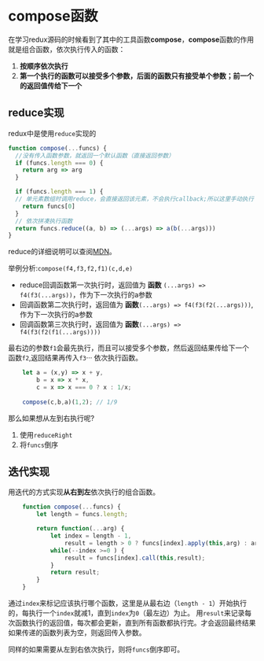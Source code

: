 # compose函数
在学习redux源码的时候看到了其中的工具函数**compose**，**compose**函数的作用就是组合函数，依次执行传入的函数：
1. **按顺序依次执行**
2. **第一个执行的函数可以接受多个参数，后面的函数只有接受单个参数；前一个的返回值传给下一个**

## reduce实现

redux中是使用`reduce`实现的

```js
function compose(...funcs) {
  //没有传入函数参数，就返回一个默认函数（直接返回参数）
  if (funcs.length === 0) {
    return arg => arg
  }

  if (funcs.length === 1) {
  // 单元素数组时调用reduce，会直接返回该元素，不会执行callback;所以这里手动执行
    return funcs[0]
  }
  // 依次拼凑执行函数
  return funcs.reduce((a, b) => (...args) => a(b(...args)))
}
```
reduce的详细说明可以查阅[MDN](https://developer.mozilla.org/zh-CN/docs/Web/JavaScript/Reference/Global_Objects/Array/Reduce)。

举例分析:`compose(f4,f3,f2,f1)(c,d,e)`
+ reduce回调函数第一次执行时，返回值为 **函数** `(...args) => f4(f3(...args))`，作为下一次执行的a参数
+ 回调函数第二次执行时，返回值为 **函数**`(...args) => f4(f3(f2(...args)))`,作为下一次执行的a参数
+ 回调函数第三次执行时，返回值为 **函数**`(...args) => f4(f3(f2(f1(...args))))`

最右边的参数`f1`会最先执行，而且可以接受多个参数，然后返回结果传给下一个函数`f2`,返回结果再传入`f3`··· 依次执行函数。

```js
    let a = (x,y) => x + y,
        b = x => x * x,
        c = x => x === 0 ? x : 1/x;
    
    compose(c,b,a)(1,2); // 1/9
```

那么如果想从左到右执行呢?
1. 使用`reduceRight`
2. 将`funcs`倒序

## 迭代实现

用迭代的方式实现**从右到左**依次执行的组合函数。

```js
    function compose(...funcs) {
        let length = funcs.length;

        return function(...arg) {
            let index = length - 1,
                result = length > 0 ? funcs[index].apply(this,arg) : arg; //注意arg为数组，要用apply
            while(--index >=0 ) {
                result = funcs[index].call(this,result);
            }
            return result;
        }
    }
```
通过`index`来标记应该执行哪个函数，这里是从最右边（`length - 1`）开始执行的，每执行一个`index`就减1，直到`index`为`0`（最左边）为止。
用`result`来记录每次函数执行的返回值，每次都会更新，直到所有函数都执行完。才会返回最终结果
如果传递的函数列表为空，则返回传入参数。

同样的如果需要从左到右依次执行，则将`funcs`倒序即可。
